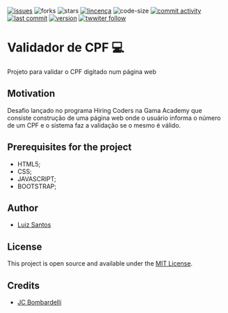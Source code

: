 [![issues](https://img.shields.io/github/issues/luizcsbh/validador-cpf)](https://github.com/luizcsbh/validador-cpf/issues)
![forks](https://img.shields.io/github/forks/luizcsbh/validador-cpf)
![stars](https://img.shields.io/github/stars/luizcsbh/validador-cpf)
[![lincença](https://img.shields.io/github/license/luizcsbh/validador-cpf)](https://github.com/luizcsbh/validador-cpf/blob/master/LICENSE)
![code-size](https://img.shields.io/github/languages/code-size/luizcsbh/validador-cpf)
[![commit activity](https://img.shields.io/github/commit-activity/m/luizcsbh/validador-cpf)](https://github.com/luizcsbh/validador-cpf/commits)
[![last commit](https://img.shields.io/github/last-commit/luizcsbh/validador-cpf)](https://github.com/luizcsbh/validador-cpf/commits)
[![version](https://img.shields.io/github/package-json/v/luizcsbh/validador-cpf)](https://github.com/luizcsbh/validador-cpf/blob/master/package.json)
[![twwiter follow](https://img.shields.io/twitter/follow/luizcs?style=social)](https://twitter.com/luizcs)



# Validador de CPF :computer: 

Projeto para validar o CPF digitado num página web

## Motivation

Desafio lançado no programa Hiring Coders na Gama Academy que consiste construção de uma página web onde o usuário informa o número de um CPF e o sistema faz a validação se o mesmo é válido.


## Prerequisites for the project

- HTML5;
- CSS;
- JAVASCRIPT;
- BOOTSTRAP;


## Author

- [Luiz Santos](https://about.me/luizcsbh)

## License

This project is open source and available under the [MIT License](LICENSE).

## Credits

- [JC Bombardelli](https://github.com/jcbombardelli/gama-no-javascript-basico)
